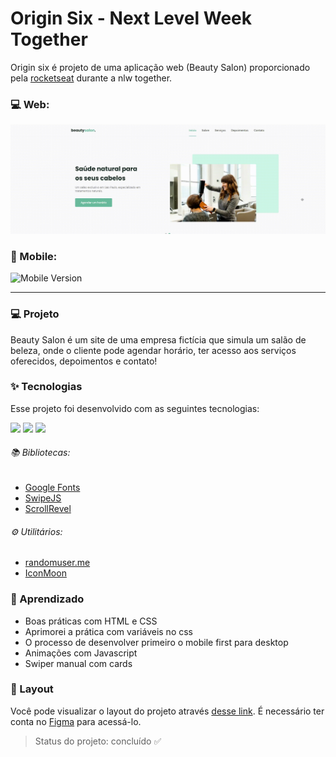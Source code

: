 # Origin Six - Next Level Week Together
 Origin six é projeto de uma aplicação web (Beauty Salon) proporcionado pela [rocketseat]((https://discord.gg/gKUVrzrPrU)) durante a nlw together.

### :computer: Web:
<img src="assets/preview/web.gif" alt="Web Version"/>

### :iphone: Mobile:
<img  height = 420px src="assets/preview/mobile.gif" alt="Mobile Version"/>

---
### :computer: Projeto
Beauty Salon é um site de uma empresa fictícia que simula um salão de beleza, onde o cliente pode agendar horário, ter acesso aos serviços oferecidos, depoimentos e contato!

### :sparkles: Tecnologias
Esse projeto foi desenvolvido com as seguintes tecnologias:

<img src="https://img.shields.io/static/v1?label=&message=HTML&color=orange&style=for-the-badge&logo=HTML5&logoColor=white"/> <img src="https://img.shields.io/static/v1?label=&message=CSS&color=blue&style=for-the-badge&logo=CSS3&logoColor=white"/> <img src="https://img.shields.io/static/v1?label=&message=JS&color=yellowgreen&style=for-the-badge&logo=JavaScript&logoColor=white"/>

###### :books: Bibliotecas:
- [Google Fonts](https://fonts.google.com/)
- [SwipeJS](https://github.com/nolimits4web/Swiper)
- [ScrollRevel](https://scrollrevealjs.org)

###### :gear: Utilitários:
- [randomuser.me](https://randomuser.me/photos)
- [IconMoon](https://icomoon.io/app/#/select)

### :scroll: Aprendizado
- Boas práticas com HTML e CSS
- Aprimorei a prática com variáveis no css
- O processo de desenvolver primeiro o mobile first para desktop 
- Animações com Javascript
- Swiper manual com cards

### :bookmark: Layout
Você pode visualizar o layout do projeto através [desse link](https://www.figma.com/community/file/1009807319507822993/Origin-Six). É necessário ter conta no [Figma](https://figma.com) para acessá-lo.

> Status do projeto: concluído :white_check_mark:
